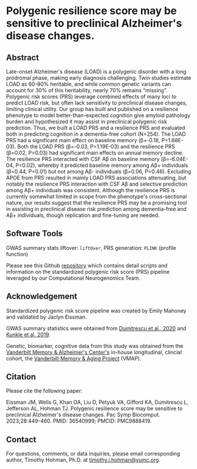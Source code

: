 # Polygenic resilience score may be sensitive to preclinical Alzheimer's disease changes.

## Abstract
Late-onset Alzheimer's disease (LOAD) is a polygenic disorder with a long prodromal phase, making early diagnosis challenging. Twin studies estimate LOAD as 60-80% heritable, and while common genetic variants can account for 30% of this heritability, nearly 70% remains "missing". Polygenic risk scores (PRS) leverage combined effects of many loci to predict LOAD risk, but often lack sensitivity to preclinical disease changes, limiting clinical utility. Our group has built and published on a resilience phenotype to model better-than-expected cognition give amyloid pathology burden and hypothesized it may assist in preclinical polygenic risk prediction. Thus, we built a LOAD PRS and a resilience PRS and evaluated both in predicting cognition in a dementia-free cohort (N=254). The LOAD PRS had a significant main effect on baseline memory (β=-0.18, P=1.68E-03). Both the LOAD PRS (β=-0.03, P=1.19E-03) and the resilience PRS (β=0.02, P=0.03) had significant main effects on annual memory decline. The resilience PRS interacted with CSF Aβ on baseline memory (β=-6.04E-04, P=0.02), whereby it predicted baseline memory among Aβ+ individuals (β=0.44, P=0.01) but not among Aβ- individuals (β=0.06, P=0.46). Excluding APOE from PRS resulted in mainly LOAD PRS associations attenuating, but notably the resilience PRS interaction with CSF Aβ and selective prediction among Aβ+ individuals was consistent. Although the resilience PRS is currently somewhat limited in scope from the phenotype's cross-sectional nature, our results suggest that the resilience PRS may be a promising tool in assisting in preclinical disease risk prediction among dementia-free and Aβ+ individuals, though replication and fine-tuning are needed.

## Software Tools

GWAS summary stats liftover: `liftOver`, PRS generation: `PLINK` (profile function)

Please see this Github [repository](https://github.com/VUMC-VMAC/PRS) which contains detail scripts and information on the standardized polygenic risk score (PRS) pipeline leveraged by our Computational Neurogenomics Team.   

## Acknowledgement
Standardized polygenic risk score pipeline was created by Emily Mahoney and validated by Jaclyn Eissman.

GWAS summary statistics were obtained from [Dumitrescu et al., 2020](https://academic.oup.com/brain/article/143/8/2561/5897112?login=false) and [Kunkle et al, 2019](https://www.nature.com/articles/s41588-019-0358-2).

Genetic, biomarker, cognitive data from this study was obtained from the [Vanderbilt Memory & Alzheimer's Center's](https://www.vumc.org/vmac/home) in-house longitudinal, clincial cohort, the [Vanderbilt Memory & Aging Project](https://www.ncbi.nlm.nih.gov/pmc/articles/PMC4866875/) (VMAP).

## Citation

Please cite the following paper:

Eissman JM, Wells G, Khan OA, Liu D, Petyuk VA, Gifford KA, Dumitrescu L, Jefferson AL, Hohman TJ. Polygenic resilience score may be sensitive to preclinical Alzheimer's disease changes. Pac Symp Biocomput. 2023;28:449-460. PMID: 36540999; PMCID: PMC9888419.

## Contact

For questions, comments, or data inquiries, please email corresponding author, Timothy Hohman, Ph.D. at timothy.j.hohman@vumc.org.
